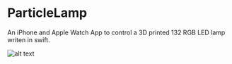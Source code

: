 # ParticleLamp
An iPhone and Apple Watch App to control a 3D printed 132 RGB LED lamp writen in swift.


 ![alt text](https://raw.githubusercontent.com/coreyasmith35/ParticleLamp/images/iPhonePic.png)
